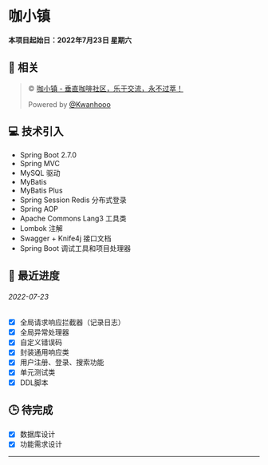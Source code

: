 # 咖小镇

**本项目起始日：2022年7月23日 星期六**

## 📔 相关

> © [咖小镇 - 垂直咖啡社区，乐于交流，永不过萃！](https://town.0xCAFEBABE.cn)
>
> Powered by [@Kwanhooo](https://github.com/Kwanhooo)

## 💻 技术引入

- Spring Boot 2.7.0
- Spring MVC
- MySQL 驱动
- MyBatis
- MyBatis Plus
- Spring Session Redis 分布式登录
- Spring AOP
- Apache Commons Lang3 工具类
- Lombok 注解
- Swagger + Knife4j 接口文档
- Spring Boot 调试工具和项目处理器

## 🏃 最近进度

###### 	2022-07-23

- [x] 全局请求响应拦截器（记录日志）
- [x] 全局异常处理器
- [x] 自定义错误码
- [x] 封装通用响应类
- [x] 用户注册、登录、搜索功能
- [x] 单元测试类
- [x] DDL脚本

## 🕒 待完成

- [x] 数据库设计
- [x] 功能需求设计

---